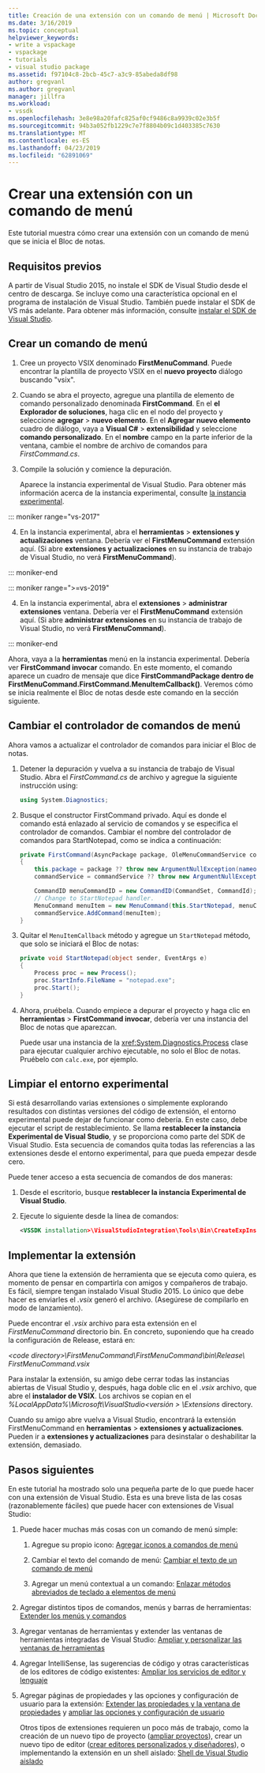 ```yaml
---
title: Creación de una extensión con un comando de menú | Microsoft Docs
ms.date: 3/16/2019
ms.topic: conceptual
helpviewer_keywords:
- write a vspackage
- vspackage
- tutorials
- visual studio package
ms.assetid: f97104c8-2bcb-45c7-a3c9-85abeda8df98
author: gregvanl
ms.author: gregvanl
manager: jillfra
ms.workload:
- vssdk
ms.openlocfilehash: 3e8e98a20fafc825af0cf9486c8a9939c02e3b5f
ms.sourcegitcommit: 94b3a052fb1229c7e7f8804b09c1d403385c7630
ms.translationtype: MT
ms.contentlocale: es-ES
ms.lasthandoff: 04/23/2019
ms.locfileid: "62891069"
---
```

# <a name="create-an-extension-with-a-menu-command"></a>Crear una extensión con un comando de menú

Este tutorial muestra cómo crear una extensión con un comando de menú que se inicia el Bloc de notas.

## <a name="prerequisites"></a>Requisitos previos

A partir de Visual Studio 2015, no instale el SDK de Visual Studio desde el centro de descarga. Se incluye como una característica opcional en el programa de instalación de Visual Studio. También puede instalar el SDK de VS más adelante. Para obtener más información, consulte [instalar el SDK de Visual Studio](../extensibility/installing-the-visual-studio-sdk.md).

## <a name="create-a-menu-command"></a>Crear un comando de menú

1. Cree un proyecto VSIX denominado **FirstMenuCommand**. Puede encontrar la plantilla de proyecto VSIX en el **nuevo proyecto** diálogo buscando "vsix".

2. Cuando se abra el proyecto, agregue una plantilla de elemento de comando personalizado denominada **FirstCommand**. En el **el Explorador de soluciones**, haga clic en el nodo del proyecto y seleccione **agregar** > **nuevo elemento**. En el **Agregar nuevo elemento** cuadro de diálogo, vaya a **Visual C#** > **extensibilidad** y seleccione **comando personalizado**. En el **nombre** campo en la parte inferior de la ventana, cambie el nombre de archivo de comandos para *FirstCommand.cs*.

3. Compile la solución y comience la depuración.

    Aparece la instancia experimental de Visual Studio. Para obtener más información acerca de la instancia experimental, consulte [la instancia experimental](../extensibility/the-experimental-instance.md).

::: moniker range="vs-2017"

4. En la instancia experimental, abra el **herramientas** > **extensiones y actualizaciones** ventana. Debería ver el **FirstMenuCommand** extensión aquí. (Si abre **extensiones y actualizaciones** en su instancia de trabajo de Visual Studio, no verá **FirstMenuCommand**).

::: moniker-end

::: moniker range=">=vs-2019"

4. En la instancia experimental, abra el **extensiones** > **administrar extensiones** ventana. Debería ver el **FirstMenuCommand** extensión aquí. (Si abre **administrar extensiones** en su instancia de trabajo de Visual Studio, no verá **FirstMenuCommand**).

::: moniker-end

Ahora, vaya a la **herramientas** menú en la instancia experimental. Debería ver **FirstCommand invocar** comando. En este momento, el comando aparece un cuadro de mensaje que dice **FirstCommandPackage dentro de FirstMenuCommand.FirstCommand.MenuItemCallback()**. Veremos cómo se inicia realmente el Bloc de notas desde este comando en la sección siguiente.

## <a name="change-the-menu-command-handler"></a>Cambiar el controlador de comandos de menú

Ahora vamos a actualizar el controlador de comandos para iniciar el Bloc de notas.

1. Detener la depuración y vuelva a su instancia de trabajo de Visual Studio. Abra el *FirstCommand.cs* de archivo y agregue la siguiente instrucción using:

    ```csharp
    using System.Diagnostics;
    ```

2. Busque el constructor FirstCommand privado. Aquí es donde el comando está enlazado al servicio de comandos y se especifica el controlador de comandos. Cambiar el nombre del controlador de comandos para StartNotepad, como se indica a continuación:

    ```csharp
    private FirstCommand(AsyncPackage package, OleMenuCommandService commandService)
    {
        this.package = package ?? throw new ArgumentNullException(nameof(package));
        commandService = commandService ?? throw new ArgumentNullException(nameof(commandService));

        CommandID menuCommandID = new CommandID(CommandSet, CommandId);
        // Change to StartNotepad handler.
        MenuCommand menuItem = new MenuCommand(this.StartNotepad, menuCommandID);
        commandService.AddCommand(menuItem);
    }
    ```

3. Quitar el `MenuItemCallback` método y agregue un `StartNotepad` método, que solo se iniciará el Bloc de notas:

    ```csharp
    private void StartNotepad(object sender, EventArgs e)
    {
        Process proc = new Process();
        proc.StartInfo.FileName = "notepad.exe";
        proc.Start();
    }
    ```

4. Ahora, pruébela. Cuando empiece a depurar el proyecto y haga clic en **herramientas** > **FirstCommand invocar**, debería ver una instancia del Bloc de notas que aparezcan.

    Puede usar una instancia de la <xref:System.Diagnostics.Process> clase para ejecutar cualquier archivo ejecutable, no solo el Bloc de notas. Pruébelo con `calc.exe`, por ejemplo.

## <a name="clean-up-the-experimental-environment"></a>Limpiar el entorno experimental

Si está desarrollando varias extensiones o simplemente explorando resultados con distintas versiones del código de extensión, el entorno experimental puede dejar de funcionar como debería. En este caso, debe ejecutar el script de restablecimiento. Se llama **restablecer la instancia Experimental de Visual Studio**, y se proporciona como parte del SDK de Visual Studio. Esta secuencia de comandos quita todas las referencias a las extensiones desde el entorno experimental, para que pueda empezar desde cero.

Puede tener acceso a esta secuencia de comandos de dos maneras:

1. Desde el escritorio, busque **restablecer la instancia Experimental de Visual Studio**.

2. Ejecute lo siguiente desde la línea de comandos:

    ```xml
    <VSSDK installation>\VisualStudioIntegration\Tools\Bin\CreateExpInstance.exe /Reset /VSInstance=<version> /RootSuffix=Exp && PAUSE

    ```

## <a name="deploy-your-extension"></a>Implementar la extensión

Ahora que tiene la extensión de herramienta que se ejecuta como quiera, es momento de pensar en compartirla con amigos y compañeros de trabajo. Es fácil, siempre tengan instalado Visual Studio 2015. Lo único que debe hacer es enviarles el *.vsix* generó el archivo. (Asegúrese de compilarlo en modo de lanzamiento).

Puede encontrar el *.vsix* archivo para esta extensión en el *FirstMenuCommand* directorio bin. En concreto, suponiendo que ha creado la configuración de Release, estará en:

*\<code directory>\FirstMenuCommand\FirstMenuCommand\bin\Release\ FirstMenuCommand.vsix*

Para instalar la extensión, su amigo debe cerrar todas las instancias abiertas de Visual Studio y, después, haga doble clic en el *.vsix* archivo, que abre el **instalador de VSIX**. Los archivos se copian en el *%LocalAppData%\Microsoft\VisualStudio\<versión > \Extensions* directory.

Cuando su amigo abre vuelva a Visual Studio, encontrará la extensión FirstMenuCommand en **herramientas** > **extensiones y actualizaciones**. Pueden ir a **extensiones y actualizaciones** para desinstalar o deshabilitar la extensión, demasiado.

## <a name="next-steps"></a>Pasos siguientes

En este tutorial ha mostrado solo una pequeña parte de lo que puede hacer con una extensión de Visual Studio. Esta es una breve lista de las cosas (razonablemente fáciles) que puede hacer con extensiones de Visual Studio:

1. Puede hacer muchas más cosas con un comando de menú simple:

   1. Agregue su propio icono: [Agregar iconos a comandos de menú](../extensibility/adding-icons-to-menu-commands.md)

   2. Cambiar el texto del comando de menú: [Cambiar el texto de un comando de menú](../extensibility/changing-the-text-of-a-menu-command.md)

   3. Agregar un menú contextual a un comando: [Enlazar métodos abreviados de teclado a elementos de menú](../extensibility/binding-keyboard-shortcuts-to-menu-items.md)

2. Agregar distintos tipos de comandos, menús y barras de herramientas: [Extender los menús y comandos](../extensibility/extending-menus-and-commands.md)

3. Agregar ventanas de herramientas y extender las ventanas de herramientas integradas de Visual Studio: [Ampliar y personalizar las ventanas de herramientas](../extensibility/extending-and-customizing-tool-windows.md)

4. Agregar IntelliSense, las sugerencias de código y otras características de los editores de código existentes: [Ampliar los servicios de editor y lenguaje](../extensibility/extending-the-editor-and-language-services.md)

5. Agregar páginas de propiedades y las opciones y configuración de usuario para la extensión: [Extender las propiedades y la ventana de propiedades](../extensibility/extending-properties-and-the-property-window.md) y [ampliar las opciones y configuración de usuario](../extensibility/extending-user-settings-and-options.md)

   Otros tipos de extensiones requieren un poco más de trabajo, como la creación de un nuevo tipo de proyecto ([ampliar proyectos](../extensibility/extending-projects.md)), crear un nuevo tipo de editor ([crear editores personalizados y diseñadores](../extensibility/creating-custom-editors-and-designers.md)), o implementando la extensión en un shell aislado: [Shell de Visual Studio aislado](/visualstudio/extensibility/shell/visual-studio-isolated-shell)
